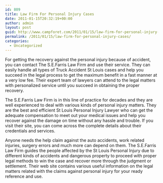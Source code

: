 ```yaml
---
id: 809
title: Law Firm For Personal Injury Cases
date: 2011-01-15T20:32:19+00:00
author: admin
layout: post
guid: http://www.campforet.com/2011/01/15/law-firm-for-personal-injury-cases/
permalink: /2011/01/15/law-firm-for-personal-injury-cases/
categories:
  - Uncategorized
---
```

For getting the recovery against the personal injury because of accident, you can contact The S.E.Farris Law Firm and use their service. They can easily handle all types of Truck Accident St Louis cases and help you succeed in the legal process to get the maximum benefit in a fast manner at a very low fee. Their expert team of lawyers can attend to the legal matters with personalized service until you succeed in obtaining the proper recovery.

The S.E.Farris Law Firm is in this line of practice for decades and they are well experienced to deal with various kinds of personal injury matters. They are the best and efficient St Louis Personal Injury Lawyer who can get the adequate compensation to meet out your medical issues and help you recover against the damage on time without any hassle and trouble. If you visit their site, you can come across the complete details about their credentials and services.

Anyone needs the help claim against the auto accidents, work related injuries, surgery errors and much more can depend on them. The S.E.Farris Law Firm guides the people affected by the St Louis Personal Injury due to different kinds of accidents and dangerous property to proceed with proper legal methods to win the case and recover more through the judgment or settlement. Their web site contains various useful information on the legal matters related with the claims against personal injury for your ready reference and use.